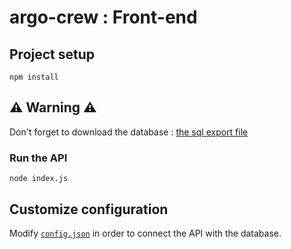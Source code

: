 # argo-crew : Front-end


## Project setup
```
npm install
```
## ⚠️ Warning ⚠️
Don't forget to download the database : [the sql export file]()

### Run the API
```
node index.js
```

## Customize configuration
Modify [`config.json`](https://github.com/quentinMlvl/argo-crew/blob/master/back-end/config/config.json) in order to connect the API with the database.